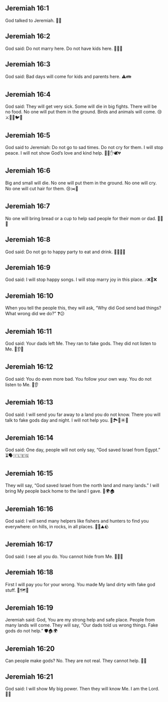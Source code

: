 ## Jeremiah 16:1
God talked to Jeremiah. 📣🙏
## Jeremiah 16:2
God said: Do not marry here. Do not have kids here. 🚫💍👶
## Jeremiah 16:3
God said: Bad days will come for kids and parents here. ⚠️👪
## Jeremiah 16:4
God said: They will get very sick. Some will die in big fights. There will be no food. No one will put them in the ground. Birds and animals will come. 😢⚔️🍞🚫🐦🐺
## Jeremiah 16:5
God said to Jeremiah: Do not go to sad times. Do not cry for them. I will stop peace. I will not show God’s love and kind help. 🚫😢✋🕊️💔
## Jeremiah 16:6
Big and small will die. No one will put them in the ground. No one will cry. No one will cut hair for them. 😢✂️🚫
## Jeremiah 16:7
No one will bring bread or a cup to help sad people for their mom or dad. 🍞🥤🚫
## Jeremiah 16:8
God said: Do not go to happy party to eat and drink. 🎉🍞🥤🚫
## Jeremiah 16:9
God said: I will stop happy songs. I will stop marry joy in this place. 🎶❌💍❌
## Jeremiah 16:10
When you tell the people this, they will ask, “Why did God send bad things? What wrong did we do?” ❓😕
## Jeremiah 16:11
God said: Your dads left Me. They ran to fake gods. They did not listen to Me. 🚫👂🛑
## Jeremiah 16:12
God said: You do even more bad. You follow your own way. You do not listen to Me. 🚫👂
## Jeremiah 16:13
God said: I will send you far away to a land you do not know. There you will talk to fake gods day and night. I will not help you. 🧭🏞️🌙☀️🚫
## Jeremiah 16:14
God said: One day, people will not only say, “God saved Israel from Egypt.” ⏳🗣️🇮🇱🇪🇬
## Jeremiah 16:15
They will say, “God saved Israel from the north land and many lands.” I will bring My people back home to the land I gave. 🧭🌍🏠
## Jeremiah 16:16
God said: I will send many helpers like fishers and hunters to find you everywhere: on hills, in rocks, in all places. 🎣🏹⛰️🪨
## Jeremiah 16:17
God said: I see all you do. You cannot hide from Me. 👀🚫🫣
## Jeremiah 16:18
First I will pay you for your wrong. You made My land dirty with fake god stuff. 🧹🗺️🚫
## Jeremiah 16:19
Jeremiah said: God, You are my strong help and safe place. People from many lands will come. They will say, “Our dads told us wrong things. Fake gods do not help.” 🛡️🏠🌍
## Jeremiah 16:20
Can people make gods? No. They are not real. They cannot help. 🗿❌
## Jeremiah 16:21
God said: I will show My big power. Then they will know Me. I am the Lord. 💪✨
